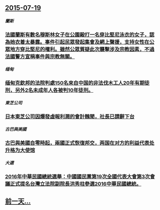## [2015-07-19](/zh/news/2015/07/19/index.md)

##### 蘭斯
### [法國蘭斯有數名穆斯林女子在公園毆打一名穿比堅尼泳衣的女子，認為她衣着太暴露。事件引起民眾發起集會及網上聲援，支持女性在公眾地方穿比堅尼的權利。雖然公眾質疑此次襲擊涉及宗教因素，不過法國警方宣稱事件與宗教無關。 ](/zh/news/2015/07/19/法國蘭斯有數名穆斯林女子在公園毆打一名穿比堅尼泳衣的女子-認為她衣着太暴露-事件引起民眾發起集會及網上聲援-支持女性在公.md)
##### 缅甸
### [缅甸克欽邦的法院判處150名來自中国的非法伐木工人20年有期徒刑，另外2名未成年人各被判10年徒刑。 ](/zh/news/2015/07/19/缅甸克欽邦的法院判處150名來自中国的非法伐木工人20年有期徒刑-另外2名未成年人各被判10年徒刑.md)
##### 東芝公司
### [日本東芝公司因爆發虛報利潤的會計醜聞，社長已請辭下台](/zh/news/2015/07/19/日本東芝公司因爆發虛報利潤的會計醜聞-社長已請辭下台.md)
##### 古巴與美國
### [古巴與美國自零時起，兩國正式恢復邦交，两国在对方的利益代表处升格为大使馆](/zh/news/2015/07/19/古巴與美國自零時起-兩國正式恢復邦交-两国在对方的利益代表处升格为大使馆.md)
##### 大選
### [2016年中華民國總統選舉：中國國民黨第19次全國代表大會第3次會議正式提名台灣立法院副院長洪秀柱參選2016中華民國總統。 ](/zh/news/2015/07/19/2016年中華民國總統選舉-中國國民黨第19次全國代表大會第3次會議正式提名台灣立法院副院長洪秀柱參選2016中華民國總.md)
## [前一天...](/zh/news/2015/07/16/index.md)

